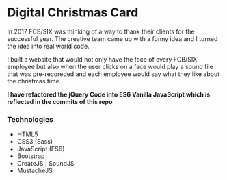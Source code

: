 # Digital Christmas Card
In 2017 FCB/SIX was thinking of a way to thank their clients for the successful year.
The creative team came up with a funny idea and I turned the idea into real world code.

I built a website that would not only have the face of every FCB/SIX employee but also when the user clicks on a face would play a sound file that was pre-recoreded and each employee would say what they like about the christmas time.

**I have refactored the jQuery Code into ES6 Vanilla JavaScript which is reflected in the commits of this repo**

### Technologies
* HTML5
* CSS3 (Sass)
* JavaScript (ES6)
* Bootstrap
* CreateJS | SoundJS
* MustacheJS
